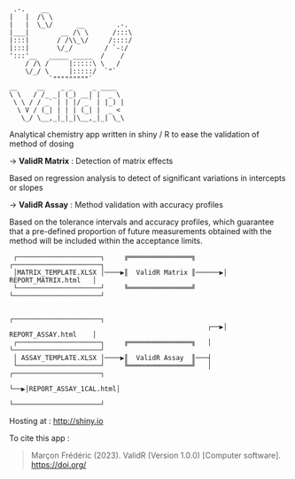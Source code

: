 ``` 
 .-.    __
|   |  /\ \
|   |  \_\/      __        .-.
|___|        __ /\ \      /:::\
|:::|       / /\\_\/     /::::/
|:::|       \/_/        / `-:/
':::'__   _____ _____  /    /
    / /\ /     |:::::\ \   /
    \/_/ \     |:::::/  `"`
          `"""""""""`
__     __    _ _     _ ____
\ \   / /_ _| (_) __| |  _ \
 \ \ / / _` | | |/ _` | |_) |
  \ V / (_| | | | (_| |  _ <
   \_/ \__,_|_|_|\__,_|_| \_\
``` 
Analytical chemistry app written in shiny / R to ease the validation of method of dosing

-> **ValidR Matrix** : Detection of matrix effects

Based on regression analysis to detect of significant variations in intercepts or slopes

-> **ValidR Assay** : Method validation with accuracy profiles

Based on the tolerance intervals and accuracy profiles, which guarantee that a pre-defined proportion of future measurements obtained with the method will be included within the acceptance limits.


```                                                                              
 ┌─────────────────────┐     ╔════════════════╗       ┌──────────────────────┐
 │MATRIX_TEMPLATE.XLSX │────▶║  ValidR Matrix ║──────▶│ REPORT_MATRIX.html   │
 └─────────────────────┘     ╚════════════════╝       └──────────────────────┘
                                                                            
                                                      ┌──────────────────────┐
                                                  ┌──▶│ REPORT_ASSAY.html    │
 ┌─────────────────────┐     ╔════════════════╗   │   └──────────────────────┘
 │ ASSAY_TEMPLATE.XLSX │────▶║  ValidR Assay  ║───┤                         
 └─────────────────────┘     ╚════════════════╝   │   ┌──────────────────────┐
                                                  └──▶│REPORT_ASSAY_1CAL.html│
                                                      └──────────────────────┘
```

Hosting at :
 http://shiny.io

To cite this app : 

> Marçon Frédéric (2023). ValidR (Version 1.0.0) [Computer software]. https://doi.org/


